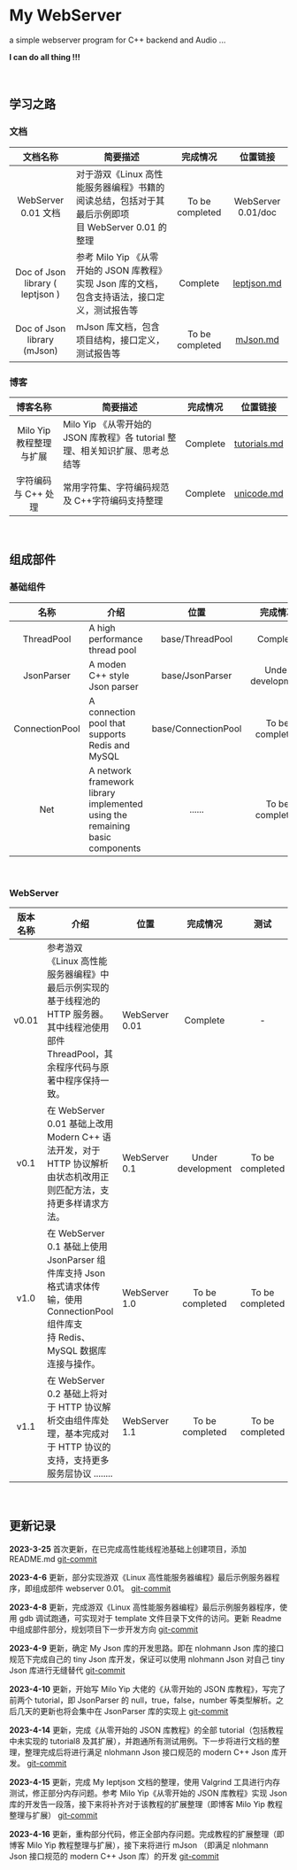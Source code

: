 # My WebServer

a simple webserver program for C++ backend and Audio ...

**I can do all thing !!!**

&nbsp;

## 学习之路

### 文档

|             文档名称             | 简要描述                                                                                          |    完成情况    |                         位置链接                         |
| :------------------------------: | ------------------------------------------------------------------------------------------------- | :-------------: | :------------------------------------------------------: |
|       WebServer 0.01 文档       | 对于游双《Linux 高性能服务器编程》书籍的阅读总结，包括对于其最后示例即项目 WebServer 0.01 的整理 | To be completed |                    WebServer 0.01/doc                    |
| Doc of Json library ( leptjson ) | 参考 Milo Yip 《从零开始的 JSON 库教程》实现 Json 库的文档，包含支持语法，接口定义，测试报告等    |    Complete    | [leptjson.md](src/base/JsonParser/leptjson/doc/leptjson.md) |
|   Doc of Json library (mJson)   | mJson 库文档，包含项目结构，接口定义，测试报告等                                                  | To be completed |    [mJson.md](src/base/JsonParser/mJson/doc/mJson.md)    |

### 博客

|        博客名称        | 简要描述                                                                      | 完成情况 |                          位置链接                          |
| :---------------------: | ----------------------------------------------------------------------------- | :------: | :--------------------------------------------------------: |
| Milo Yip 教程整理与扩展 | Milo Yip 《从零开始的 JSON 库教程》各 tutorial 整理、相关知识扩展、思考总结等 | Complete | [tutorials.md](src/base/JsonParser/leptjson/doc/tutorials.md) |
|   字符编码与 C++ 处理   | 常用字符集、字符编码规范及 C++字符编码支持整理                                | Complete |        [unicode.md](mind/character-coding/unicode.md)        |

&nbsp;

## 组成部件

### 基础组件

|      名称      | 介绍                                                                         |        位置        |     完成情况     |       测试       |                       仓库位置                       |
| :------------: | ---------------------------------------------------------------------------- | :-----------------: | :---------------: | :---------------: | :--------------------------------------------------: |
|   ThreadPool   | A high performance thread pool                                               |   base/ThreadPool   |     Complete     |  To be completed  | [ThreadPool](https://github.com/lovelydayss/ThreadPool) |
|   JsonParser   | A moden C++ style Json parser                                              |   base/JsonParser   | Under development | Under development |                       not yet                       |
| ConnectionPool | A connection pool that supports Redis and MySQL                              | base/ConnectionPool |  To be completed  |  To be completed  |                       not yet                       |
|      Net      | A network framework library implemented using the remaining basic components |       ......       |  To be completed  |  To be completed  |                       not yet                       |

&nbsp;

### WebServer

| 版本名称 | 介绍                                                                                                                                           | 位置           |     完成情况     |      测试      |
| :------: | ---------------------------------------------------------------------------------------------------------------------------------------------- | -------------- | :---------------: | :-------------: |
|  v0.01  | 参考游双《Linux 高性能服务器编程》中最后示例实现的基于线程池的 HTTP 服务器。其中线程池使用部件 ThreadPool，其余程序代码与原著中程序保持一致。 | WebServer 0.01 |     Complete     |        -        |
|   v0.1   | 在 WebServer 0.01 基础上改用 Modern C++ 语法开发，对于 HTTP 协议解析由状态机改用正则匹配方法，支持更多样请求方法。                             | WebServer 0.1  | Under development | To be completed |
|   v1.0   | 在 WebServer 0.1 基础上使用 JsonParser 组件库支持 Json 格式请求体传输，使用 ConnectionPool 组件库支持 Redis、MySQL 数据库连接与操作。         | WebServer 1.0  |  To be completed  | To be completed |
|   v1.1   | 在 WebServer 0.2 基础上将对于 HTTP 协议解析交由组件库处理，基本完成对于 HTTP 协议的支持，支持更多服务层协议 ........                          | WebServer 1.1  |  To be completed  | To be completed |

&nbsp;

## 更新记录

**2023-3-25** 首次更新，在已完成高性能线程池基础上创建项目，添加 README.md   [git-commit](https://github.com/lovelydayss/webserver)

**2023-4-6** 更新，部分实现游双《Linux 高性能服务器编程》最后示例服务器程序，即组成部件 webserver 0.01。  [git-commit](https://github.com/lovelydayss/WebServer/commit/61a529fd43e28f94f23fdd7be09b5b337ea16990)

**2023-4-8** 更新，完成游双《Linux 高性能服务器编程》最后示例服务器程序，使用 gdb 调试跑通，可实现对于 template 文件目录下文件的访问。更新 Readme 中组成部件部分，规划项目下一步开发方向  [git-commit](https://github.com/lovelydayss/WebServer/commit/aa693dc7abaf539a41da01b9b282a2c87349f242)

**2023-4-9** 更新，确定 My Json 库的开发思路。即在 nlohmann Json 库的接口规范下完成自己的 tiny Json 库开发，保证可以使用 nlohmann Json 对自己 tiny Json 库进行无缝替代 [git-commit](https://github.com/lovelydayss/WebServer/commit/c65e08ed281660e47da46dd1400594310ab07d79)

**2023-4-10** 更新，开始写 Milo Yip 大佬的《从零开始的 JSON 库教程》，写完了前两个 tutorial，即 JsonParser 的 null，true，false，number 等类型解析。之后几天的更新也将会集中在 JsonParser 库的实现上 [git-commit](https://github.com/lovelydayss/WebServer/commit/c9c64d7d9ac5a154769f6c22279f8295aec79f58)

**2023-4-14** 更新，完成《从零开始的 JSON 库教程》的全部 tutorial（包括教程中未实现的 tutorial8 及其扩展），并跑通所有测试用例。下一步将进行文档的整理，整理完成后将进行满足  nlohmann Json 接口规范的 modern C++ Json 库开发。 [git-commit](https://github.com/lovelydayss/WebServer/commit/ea3ec4e560c0c118842196876bcbdacefdb56253)

**2023-4-15** 更新，完成 My leptjson 文档的整理，使用 Valgrind 工具进行内存测试，修正部分内存问题。参考 Milo Yip《从零开始的 JSON 库教程》实现 Json 库的开发告一段落，接下来将补齐对于该教程的扩展整理（即博客 Milo Yip 教程整理与扩展） [git-commit](https://github.com/lovelydayss/WebServer/commit/96c7f8de39b2466ecb5b95dbec12b2310e7a0438)

**2023-4-16** 更新，重构部分代码，修正全部内存问题。完成教程的扩展整理（即博客 Milo Yip 教程整理与扩展），接下来将进行 mJson （即满足  nlohmann Json 接口规范的 modern C++ Json 库）的开发 [git-commit](https://github.com/lovelydayss/WebServer/commit/a6c4489eb93bc526537774b0650c019491e00535)

&nbsp;
